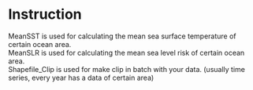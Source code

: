 # Instruction
MeanSST is used for calculating the mean sea surface temperature of certain ocean area.\
MeanSLR is used for calculating the mean sea level risk of certain ocean area.\
Shapefile_Clip is used for make clip in batch with your data. (usually time series, every year has a data of certain area)
